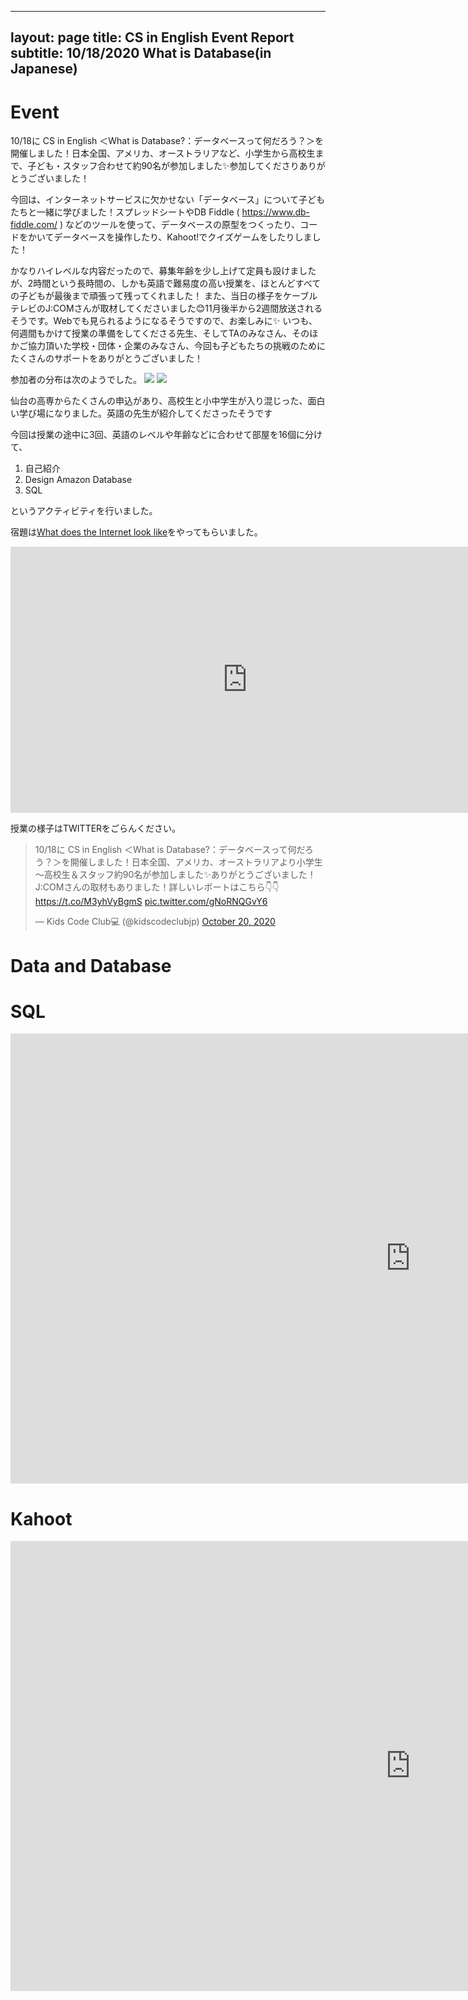 
---
layout: page
title: CS in English Event Report 
subtitle: 10/18/2020 What is Database(in Japanese)
---
# Event

10/18に CS in English ＜What is Database?：データベースって何だろう？＞を開催しました！日本全国、アメリカ、オーストラリアなど、小学生から高校生まで、子ども・スタッフ合わせて約90名が参加しました✨参加してくださりありがとうございました！

今回は、インターネットサービスに欠かせない「データベース」について子どもたちと一緒に学びました！スプレッドシートやDB Fiddle ( https://www.db-fiddle.com/ ) などのツールを使って、データベースの原型をつくったり、コードをかいてデータベースを操作したり、Kahoot!でクイズゲームをしたりしました！

かなりハイレベルな内容だったので、募集年齢を少し上げて定員も設けましたが、2時間という長時間の、しかも英語で難易度の高い授業を、ほとんどすべての子どもが最後まで頑張って残ってくれました！
また、当日の様子をケーブルテレビのJ:COMさんが取材してくださいました😊11月後半から2週間放送されるそうです。Webでも見られるようになるそうですので、お楽しみに✨
いつも、何週間もかけて授業の準備をしてくださる先生、そしてTAのみなさん、そのほかご協力頂いた学校・団体・企業のみなさん、今回も子どもたちの挑戦のためにたくさんのサポートをありがとうございました！


参加者の分布は次のようでした。
![](/img/2020-10-17/JapanMap.png)
![](/img/2020-10-17/WorldMap.png)

仙台の高専からたくさんの申込があり、高校生と小中学生が入り混じった、面白い学び場になりました。英語の先生が紹介してくださったそうです

今回は授業の途中に3回、英語のレベルや年齢などに合わせて部屋を16個に分けて、

1. 自己紹介
2. Design Amazon Database 
3. SQL

というアクティビティを行いました。

宿題は[What does the Internet look like](https://www.helloruby.com/play/18)をやってもらいました。

<iframe width="757" height="426" src="https://www.youtube.com/embed/WMwVWGyRiH8" frameborder="0" allow="accelerometer; autoplay; encrypted-media; gyroscope; picture-in-picture" allowfullscreen></iframe>

授業の様子はTWITTERをごらんください。

<blockquote class="twitter-tweet"><p lang="ja" dir="ltr">10/18に CS in English ＜What is Database?：データベースって何だろう？＞を開催しました！日本全国、アメリカ、オーストラリアより小学生～高校生＆スタッフ約90名が参加しました✨ありがとうございました！J:COMさんの取材もありました！詳しいレポートはこちら👇👇<a href="https://t.co/M3yhVyBgmS">https://t.co/M3yhVyBgmS</a> <a href="https://t.co/gNoRNQGvY6">pic.twitter.com/gNoRNQGvY6</a></p>&mdash; Kids Code Club💻 (@kidscodeclubjp) <a href="https://twitter.com/kidscodeclubjp/status/1318419271790198784?ref_src=twsrc%5Etfw">October 20, 2020</a></blockquote> <script async src="https://platform.twitter.com/widgets.js" charset="utf-8"></script>

# Data and Database

# SQL
<iframe width="1280" height="720" src="https://www.youtube.com/embed/9kJL-YXwkmg" frameborder="0" allow="accelerometer; autoplay; clipboard-write; encrypted-media; gyroscope; picture-in-picture" allowfullscreen></iframe>

# Kahoot

<iframe width="1280" height="720" src="https://www.youtube.com/embed/a3zyZzkRLec" frameborder="0" allow="accelerometer; autoplay; clipboard-write; encrypted-media; gyroscope; picture-in-picture" allowfullscreen></iframe>
